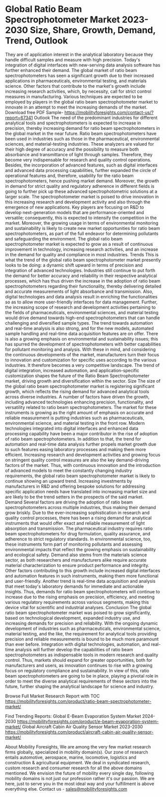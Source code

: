 # Global Ratio Beam Spectrophotometer Market 2023-2030 Size, Share, Growth, Demand, Trend, Outlook
 
They are of application interest in the analytical laboratory because they handle difficult samples and measure with high precision. Today's integration of digital interfaces with new-serving data analysis software has further enhanced their demand. The global market of ratio beam spectrophotometers has seen a significant growth due to their increased applications in pharmaceuticals, environmental testing, and materials science. Other factors that contribute to the market's growth include increasing research activities, which, by necessity, call for strict control measures in manufacturing. Various techniques are expected to be employed by players in the global ratio beam spectrophotometer market to innovate in an attempt to meet the increasing demands of the market.
Download free PDF Sample- https://mobilityforesights.com/contact-us/?report=67341
Outlook
The need of the predominant industries for different analytical tools and spectrophotometers is expected to increase in precision, thereby increasing demand for ratio beam spectrophotometers in the global market in the near future. Ratio beam spectrophotometers have been used in industries such as those in the pharmaceutical, environmental sciences, and material-testing industries. These analyzers are valued for their high degree of accuracy and the possibility to measure both absorbance and transmittance of light through samples. Therefore, they become very indispensable for research and quality control operations. Besides, the incorporation of advanced features, such as digital interfaces and advanced data processing capabilities, further expanded the circle of operational features and, therefore, usability for the ratio beam spectrophotometers, hence pushing market demand. Moreover, the growth in demand for strict quality and regulatory adherence in different fields is going to further pick up these advanced spectrophotometric solutions at a larger scale. The spectrophotometer market is poised to drive innovation in this increasing research and development activity and also through the emergence of new applications. Key players are focusing on R&D to develop next-generation models that are performance-oriented and versatile; consequently, this is expected to intensify the competition in the market. Moreover, the growing usage in terms of environmental monitoring and sustainability is likely to create new market opportunities for ratio beam spectrophotometers, as part of the full endeavor for determining pollutants and safeguarding the environment. The global ratio beam spectrophotometer market is expected to grow as a result of continuous improvement in technology, increasing research activities, and an increase in the demand for quality and compliance in most industries.
Trends
This is what the trend of the global ratio beam spectrophotometer market presently looks to be doing: a dynamic shift upward in terms of precision and integration of advanced technologies. Industries still continue to put forth the demand for better accuracy and reliability in their respective analytical processes, which has thus driven the increase in the adoption of ratio beam spectrophotometers regarding their functionality, thereby delivering detailed and accurate measurements of light absorbance and transmission. Also, digital technologies and data analysis result in enriching the functionalities so as to allow more user-friendly interfaces for data management. Further, the increasing scope of research and development activities pertaining to the fields of pharmaceuticals, environmental sciences, and material testing would drive demand towards high-end spectrophotometers that can handle challenging and diversified sample types. The trend towards automation and real-time analysis is also strong, and for the new models, automated sample handling and real-time data acquisition features are on offer. There is also a growing emphasis on environmental and sustainability issues; this has spurred the development of spectrophotometers with better capabilities for pollutant monitoring and analysis. With these in mind, and considering the continuous developments of the market, manufacturers turn their focus to innovation and customization for specific uses according to the various industries. It therefore becomes a very competitive landscape. The trend of digital integration, increased automation, and application-specific customization shapes the future of the Ratio Beam Spectrophotometer market, driving growth and diversification within the sector.
Size
The size of the global ratio beam spectrophotometer market is registering significant growth, which reflects the rising demand for advanced analytical tools across diverse industries. A number of factors have driven the growth, including advanced technologies enhancing precision, functionality, and versatility related to ratio beam spectrophotometers. The market for these instruments is growing as the right amount of emphasis on accurate and reliable measurement is putting industries such as pharmaceuticals, environmental science, and material testing in the front row. Modern technologies integrated into digital interfaces and enhanced data processing capability have been a major contributor in the rise of adoption of ratio beam spectrophotometers. In addition to that, the trend for automation and real-time data analysis further propels market growth due to such features easing laboratory processes and making them more efficient. Increasing research and development activities and growing focus on stringent quality control measures are also the key demand-driving factors of the market. Thus, with continuous innovation and the introduction of advanced models to meet the constantly changing industry requirements, the global ratio beam spectrophotometer market is likely to continue showing an upward trend. Increasing investments by manufacturers in R&D and offering bespoke solutions for addressing specific application needs have translated into increasing market size and are likely to be the trend setters in the prospects of the said market.
Demand 
Several factors are driving the adoption of ratio beam spectrophotometers across multiple industries, thus making their demand grow briskly. Due to the ever-increasing sophistication in research and quality control processes, there has been a rising demand for analytical instruments that would offer exact and reliable measurement of light absorption and transmission. The pharmaceutical industry requires ratio beam spectrophotometers for drug formulation, quality assurance, and adherence to strict regulatory standards. In environmental science, too, these instruments form part of monitoring pollutants and assessing environmental impacts that reflect the growing emphasis on sustainability and ecological safety. Demand also stems from the materials science sector, as both researchers and manufacturers alike require accurate material characterization to ensure product performance and integrity. Other factors contributing to this growth include increased digital interfaces and automation features in such instruments, making them more functional and user-friendly. Another trend is real-time data acquisition and analysis that meet today's laboratory demands for immediate and actionable insights. Thus, demands for ratio beam spectrophotometers will continue to increase due to the rising emphasis on precision, efficiency, and meeting various regulatory requirements across various segments, making this device vital for scientific and industrial analyses.
Conclusion
The global ratio beam spectrophotometer market was poised to grow significantly, based on technological development, expanded industry use, and increasing demands for precision and reliability. With the ongoing dynamic development of industries such as pharmaceuticals, environmental science, material testing, and the like, the requirement for analytical tools providing precision and reliable measurements is bound to be much more paramount than ever before. Integration with digital technologies, automation, and real-time analysis will further develop the capabilities of ratio beam spectrophotometers as indispensable tools in modern research and quality control. Thus, markets should expand for greater opportunities, both for manufacturers and users, as innovation continues to rise with a growing focus on regulatory compliance and sustainability. In view of this, ratio beam spectrophotometers are going to be in place, playing a pivotal role in order to meet the diverse analytical requirements of these sectors into the future, further shaping the analytical landscape for science and industry.

Browse Full Market Research Report with TOC  https://mobilityforesights.com/product/ratio-beam-spectrophotometer-market/

Find Trending Reports:
Global E-Beam Evaporation System Market 2024-2030
https://mobilityforesights.com/product/e-beam-evaporation-system-market/
Global Aircraft Cabin Air Quality Sensor Market 2023-2030
https://mobilityforesights.com/product/aircraft-cabin-air-quality-sensor-market/

About Mobility Foresights,
We are among the very few market research firms globally, specialized in mobility domain(s). Our zone of research entails automotive, aerospace, marine, locomotive, logistics and construction & agricultural equipment. We deal in syndicated research, custom research and consumer research for all the above domains mentioned.
We envision the future of mobility every single day, following mobility domains is not just our profession rather it's our passion. We are here, just to serve you in the most ideal way and your fulfillment is above everything else. Contact us -  sales@mobilityforesights.com 

